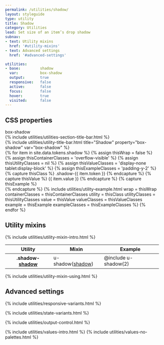 ```yaml
---
permalink: /utilities/shadow/
layout: styleguide
type: utility
title: Shadow
category: Utilities
lead: Set size of an item’s drop shadow
subnav:
- text: Utility mixins
  href: '#utility-mixins'
- text: Advanced settings
  href: '#advanced-settings'

utilities:
- base:         shadow
  var:          box-shadow
  output:       true
  responsive:   false
  active:       false
  focus:        false
  hover:        true
  visited:      false
---
```


<div class="utilities-properties">
  <h2 class="utilities-property-title">CSS properties</h2>
  <div class="margin-top-1">
    <span class="property utilities-property">box-shadow</span>
  </div>
</div>

<section id="utilities-section" class="utilities-section">
  {% include utilities/utilities-section-title-bar.html %}

  <section class="utility" id="box-shadow">
    {% include utilities/utility-title-bar.html
      title="Shadow"
      property="box-shadow"
      var="box-shadow"
    %}
    <section class="utility-examples">
      {% for item in site.data.tokens.shadow %}
        {% assign thisWrap =              false %}
        {% assign thisContainerClasses =  'overflow-visible' %}
        {% assign thisUtilityClasses =    nil %}
        {% assign thisValueClasses =      'display-none tablet:display-block' %}
        {% assign thisExampleClasses =    'padding-y-2' %}
        {% capture thisClass %}
          .shadow-{{ item.token }}
        {% endcapture %}
        {% capture thisValue %}
          {{ item.value }}
        {% endcapture %}
        {% capture thisExample %}
          <div class="square-9 bg-white shadow-{{ item.token }}"></div>
        {% endcapture %}
        {% include utilities/utility-example.html
          wrap = thisWrap
          containerClasses = thisContainerClasses
          utility = thisClass
          utilityClasses = thisUtilityClasses
          value = thisValue
          valueClasses = thisValueClasses
          example = thisExample
          exampleClasses = thisExampleClasses
        %}
      {% endfor %}
    </section><!-- utility-examples -->
  </section><!-- utility -->
</section><!-- utilities-section -->

<section id="utility-mixins" class="padding-top-4">
  <h2 class="site-h2 margin-y-0">Utility mixins</h2>
  {% include utilities/utility-mixin-intro.html %}

  <table class="usa-table--borderless site-table-responsive site-table-simple">
    <thead>
      <tr>
        <th scope="col" class="tablet:maxw-card-lg display-inline-flex">Utility</th>
        <th scope="col" class="display-inline-flex">Mixin</th>
        <th scope="col" class="display-inline-flex">Example</th>
      </tr>
    </thead>
    <tbody class="font-mono-2xs">
      <tr>
        <th scope="row" data-title="Utility" class="tablet:text-no-wrap tablet:maxw-card-lg display-inline-flex">
          <span class="text-normal">
            .shadow-<a href="{{ site.baseurl }}/design-tokens/shadow/" class="token">shadow</a>
          </span>
        </th>
        <td data-title="Mixin" class="display-inline-flex">
          <span>
            u-shadow(<a href="{{ site.baseurl }}/design-tokens/shadow/" class="token">shadow</a>)
          </span>
        </td>
        <td data-title="Example" class="display-inline-flex">
          <span>
            @include u-shadow(2)
          </span>
        </td>
      </tr>
    </tbody>
  </table>
  {% include utilities/utility-mixin-using.html %}
</section>

<section id="advanced-settings" class="padding-top-4">
<h2 class="site-h2 margin-y-0">Advanced settings</h2>

  {% include utilities/responsive-variants.html %}

  {% include utilities/state-variants.html %}


  {% include utilities/output-control.html %}

  <section class="utilities-section margin-top-6">
    {% include utilities/values-intro.html %}
    {% include utilities/values-no-palettes.html %}
  </section>
</section>

